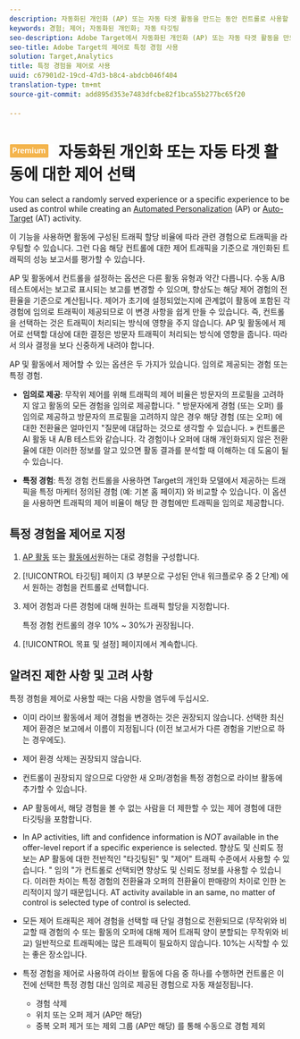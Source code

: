 ```yaml
---
description: 자동화된 개인화 (AP) 또는 자동 타겟 활동을 만드는 동안 컨트롤로 사용할 경험을 선택합니다.
keywords: 경험; 제어; 자동화된 개인화; 자동 타깃팅
seo-description: Adobe Target에서 자동화된 개인화 (AP) 또는 자동 타겟 활동을 만드는 동안 컨트롤로 사용할 경험을 선택합니다.
seo-title: Adobe Target의 제어로 특정 경험 사용
solution: Target,Analytics
title: 특정 경험을 제어로 사용
uuid: c67901d2-19cd-47d3-b8c4-abdcb046f404
translation-type: tm+mt
source-git-commit: add895d353e7483dfcbe82f1bca55b277bc65f20

---
```



# ![PREMIUM](/help/assets/premium.png) 자동화된 개인화 또는 자동 타겟 활동에 대한 제어 선택

You can select a randomly served experience or a specific experience to be used as control while creating an [Automated Personalization](/help/c-activities/t-automated-personalization/automated-personalization.md) (AP) or [Auto-Target](/help/c-activities/auto-target-to-optimize.md) (AT) activity.

이 기능을 사용하면 활동에 구성된 트래픽 할당 비율에 따라 관련 경험으로 트래픽을 라우팅할 수 있습니다. 그런 다음 해당 컨트롤에 대한 제어 트래픽을 기준으로 개인화된 트래픽의 성능 보고서를 평가할 수 있습니다.

AP 및 활동에서 컨트롤을 설정하는 옵션은 다른 활동 유형과 약간 다릅니다. 수동 A/B 테스트에서는 보고로 표시되는 보고를 변경할 수 있으며, 향상도는 해당 제어 경험의 전환율을 기준으로 계산됩니다. 제어가 초기에 설정되었는지에 관계없이 활동에 포함된 각 경험에 임의로 트래픽이 제공되므로 이 변경 사항을 쉽게 만들 수 있습니다. 즉, 컨트롤을 선택하는 것은 트래픽이 처리되는 방식에 영향을 주지 않습니다. AP 및 활동에서 제어로 선택할 대상에 대한 결정은 방문자 트래픽이 처리되는 방식에 영향을 줍니다. 따라서 의사 결정을 보다 신중하게 내려야 합니다.

AP 및 활동에서 제어할 수 있는 옵션은 두 가지가 있습니다. 임의로 제공되는 경험 또는 특정 경험.

* **임의로 제공**: 무작위 제어를 위해 트래픽의 제어 비율은 방문자의 프로필을 고려하지 않고 활동의 모든 경험을 임의로 제공합니다. " 방문자에게 경험 (또는 오퍼) 를 임의로 제공하고 방문자의 프로필을 고려하지 않은 경우 해당 경험 (또는 오퍼) 에 대한 전환율은 얼마인지 "질문에 대답하는 것으로 생각할 수 있습니다. » 컨트롤은 AI 활동 내 A/B 테스트와 같습니다. 각 경험이나 오퍼에 대해 개인화되지 않은 전환율에 대한 이러한 정보를 알고 있으면 활동 결과를 분석할 때 이해하는 데 도움이 될 수 있습니다.

* **특정 경험**: 특정 경험 컨트롤을 사용하면 Target의 개인화 모델에서 제공하는 트래픽을 특정 마케터 정의된 경험 (예: 기본 홈 페이지) 와 비교할 수 있습니다. 이 옵션을 사용하면 트래픽의 제어 비율이 해당 한 경험에만 트래픽을 임의로 제공합니다.

## 특정 경험을 제어로 지정

1. [AP 활동](/help/c-activities/t-automated-personalization/create-ap-activity.md) 또는 [활동에서](/help/c-activities/t-test-ab/t-test-create-ab/ab-audience.md)원하는 대로 경험을 구성합니다.
1. [!UICONTROL 타깃팅] 페이지 (3 부분으로 구성된 안내 워크플로우 중 2 단계) 에서 원하는 경험을 컨트롤로 선택합니다.
1. 제어 경험과 다른 경험에 대해 원하는 트래픽 할당을 지정합니다.

   특정 경험 컨트롤의 경우 10% ~ 30%가 권장됩니다.

1. [!UICONTROL 목표 및 설정] 페이지에서 계속합니다.

## 알려진 제한 사항 및 고려 사항

특정 경험을 제어로 사용할 때는 다음 사항을 염두에 두십시오.

* 이미 라이브 활동에서 제어 경험을 변경하는 것은 권장되지 않습니다. 선택한 최신 제어 환경은 보고에서 이름이 지정됩니다 (이전 보고서가 다른 경험을 기반으로 하는 경우에도).
* 제어 환경 삭제는 권장되지 않습니다.
* 컨트롤이 권장되지 않으므로 다양한 새 오퍼/경험을 특정 경험으로 라이브 활동에 추가할 수 있습니다.
* AP 활동에서, 해당 경험을 볼 수 없는 사람을 더 제한할 수 있는 제어 경험에 대한 타깃팅을 포함합니다.
* In AP activities, lift and confidence information is *NOT* available in the offer-level report if a specific experience is selected. 향상도 및 신뢰도 정보는 AP 활동에 대한 전반적인 "타깃팅된" 및 "제어" 트래픽 수준에서 사용할 수 있습니다. " 임의 "가 컨트롤로 선택되면 향상도 및 신뢰도 정보를 사용할 수 있습니다. 이러한 차이는 특정 경험의 전환율과 오퍼의 전환율이 판매량의 차이로 인한 논리적이지 않기 때문입니다. AT activity available in an same, no matter of control is selected type of control is selected.
* 모든 제어 트래픽은 제어 경험을 선택할 때 단일 경험으로 전환되므로 (무작위와 비교할 때 경험의 수 또는 활동의 오퍼에 대해 제어 트래픽 양이 분할되는 무작위와 비교) 일반적으로 트래픽에는 많은 트래픽이 필요하지 않습니다. 10%는 시작할 수 있는 좋은 장소입니다.
* 특정 경험을 제어로 사용하여 라이브 활동에 다음 중 하나를 수행하면 컨트롤은 이전에 선택한 특정 경험 대신 임의로 제공된 경험으로 자동 재설정됩니다.

   * 경험 삭제
   * 위치 또는 오퍼 제거 (AP만 해당)
   * 중복 오퍼 제거 또는 제외 그룹 (AP만 해당) 를 통해 수동으로 경험 제외


